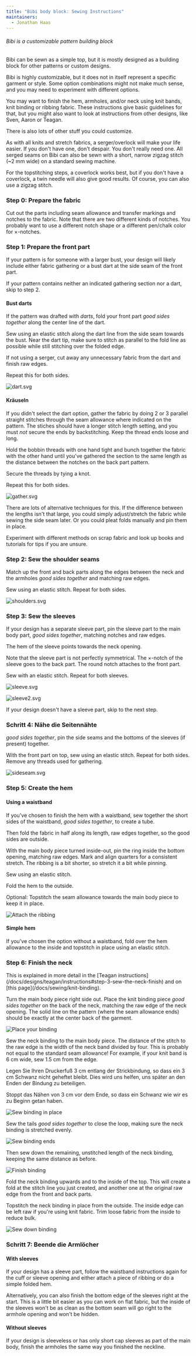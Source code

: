 ```yaml
---
title: "Bibi body block: Sewing Instructions"
maintainers:
  - Jonathan Haas
---
```


<Note>

###### Bibi is a customizable pattern building block

Bibi can be sewn as a simple top, but it is mostly designed as a building block for other patterns or custom designs.

Bibi is highly customizable, but it does not in itself represent a specific garment or style.
Some option combinations might not make much sense, and you may need to experiment with different options.

You may want to finish the hem, armholes, and/or neck using knit bands, knit binding or ribbing fabric.
These instructions give basic guidelines for that,
but you might also want to look at instructions from other designs, like Sven, Aaron or Teagan.

There is also lots of other stuff you could customize.

</Note>

<Note>

As with all knits and stretch fabrics, a serger/overlock will make your life easier.
If you don't have one, don't despair. You don't really need one.
All serged seams on Bibi can also be sewn with a short, narrow zigzag stitch (~2 mm wide) on a standard sewing machine.

For the topstitching steps, a coverlock works best, but if you don't have a coverlock, a twin needle will also give good results.
Of course, you can also use a zigzag stitch.

</Note>

### Step 0: Prepare the fabric

Cut out the parts including seam allowance and transfer markings and notches to the fabric.
Note that there are two different kinds of notches. You probably want to use a different notch shape or a different pen/chalk color for ×-notches.

### Step 1: Prepare the front part

If your pattern is for someone with a larger bust, your design will likely include
either fabric gathering or a bust dart at the side seam of the front part.

If your pattern contains neither an indicated gathering section nor a dart, skip to step 2.

#### Bust darts

If the pattern was drafted with _darts_, fold your front part _good sides together_ along the center line of the dart.

Sew using an elastic stitch along the dart line from the side seam towards the bust.
Near the dart tip, make sure to stitch as parallel to the fold line as possible while still stitching over the folded edge.

If not using a serger, cut away any unnecessary fabric from the dart and finish raw edges.

Repeat this for both sides.

![dart.svg](dart.svg)

#### Kräuseln

If you didn't select the dart option, gather the fabric by doing 2 or 3 parallel straight stitches through the seam allowance where indicated on the pattern.
The stiches should have a longer stitch length setting, and you must _not_ secure the ends by backstitching.
Keep the thread ends loose and long.

Hold the bobbin threads with one hand tight and bunch together the fabric with the other hand until
you've gathered the section to the same length as the distance between the notches on the back part pattern.

Secure the threads by tying a knot.

Repeat this for both sides.

![gather.svg](gather.svg)

<Note>

There are lots of alternative techniques for this. If the difference between the lengths isn't that large,
you could simply adjust/stretch the fabric while sewing the side seam later. Or you could pleat folds manually and pin them in place.

Experiment with different methods on scrap fabric and look up books and tutorials for tips if you are unsure.

</Note>

### Step 2: Sew the shoulder seams

Match up the front and back parts along the edges between the neck and the armholes _good sides together_ and matching raw edges.

Sew using an elastic stitch. Repeat for both sides.

![shoulders.svg](shoulders.svg)

### Step 3: Sew the sleeves

If your design has a separate sleeve part, pin the sleeve part to the main body part, _good sides together_, matching notches and raw edges.

The hem of the sleeve points towards the neck opening.

Note that the sleeve part is not perfectly symmetrical. The ×-notch of the sleeve goes to the back part.
The round notch attaches to the front part.

Sew with an elastic stitch. Repeat for both sleeves.

![sleeve.svg](sleeve.svg)

![sleeve2.svg](sleeve2.svg)

If your design doesn't have a sleeve part, skip to the next step.

### Schritt 4: Nähe die Seitennähte

_good sides together_, pin the side seams and the bottoms of the sleeves (if present) together.

With the front part on top, sew using an elastic stitch. Repeat for both sides. Remove any threads used for gathering.

![sideseam.svg](sideseam.svg)

### Step 5: Create the hem

#### Using a waistband

If you've chosen to finish the hem with a waistband,
sew together the short sides of the waistband, _good sides together_,
to create a tube.

Then fold the fabric in half along its length, raw edges together, so the good sides are outside.

With the main body piece turned inside-out, pin the ring inside the bottom opening, matching raw edges.
Mark and align quarters for a consistent stretch.
The ribbing is a bit shorter, so stretch it a bit while pinning.

Sew using an elastic stitch.

Fold the hem to the outside.

Optional: Topstitch the seam allowance towards the main body piece to keep it in place.

![Attach the ribbing](ribbing.svg)

#### Simple hem

If you've chosen the option without a waistband,
fold over the hem allowance to the inside and topstitch in place using an elastic stitch.

### Step 6: Finish the neck

<Note>
This is explained in more detail in the [Teagan instructions](/docs/designs/teagan/instructions#step-3-sew-the-neck-finish) and on [this page](/docs/sewing/knit-binding).
</Note>

Turn the main body piece right side out.
Place the knit binding piece _good sides together_ on the back of the neck,
matching the raw edge of the neck opening.
The solid line on the pattern (where the seam allowance ends) should be exactly at the center back of the garment.

![Place your binding](knitbinding_a.svg)

Sew the neck binding to the main body piece.
The distance of the stitch to the raw edge is the width of the neck band
divided by four.
This is probably not equal to the standard seam allowance!
For example, if your knit band is 6 cm wide, sew 1.5 cm from the edge.

Legen Sie Ihren Druckerfuß 3 cm entlang der Strickbindung, so dass ein 3 cm Schwanz nicht geheftet bleibt.
Dies wird uns helfen, uns später an den Enden der Bindung zu beteiligen.

Stoppt das Nähen von 3 cm vor dem Ende, so dass ein Schwanz wie wir es zu Beginn getan haben.

![Sew binding in place](knitbinding_b.svg)

Sew the tails _good sides together_ to close the loop, making sure the neck binding is stretched evenly.

![Sew binding ends](knitbinding_c.svg)

Then sew down the remaining, unstitched length of the neck binding, keeping the same distance as before.

![Finish binding](knitbinding_d.svg)

Fold the neck binding upwards and to the inside of the top.
This will create a fold at the stitch line you just created,
and another one at the original raw edge from the front and back parts.

Topstitch the neck binding in place from the outside.
The inside edge can be left raw if you're using knit fabric.
Trim loose fabric from the inside to reduce bulk.

![Sew down binding](knitbinding_e.svg)

### Schritt 7: Beende die Armlöcher

#### With sleeves

If your design has a sleeve part,
follow the waistband instructions again for the cuff or sleeve opening
and either attach a piece of ribbing or do a simple folded hem.

<Note>

Alternatively, you can also finish the bottom edge of the sleeves right at the start.
This is a little bit easier as you can work on flat fabric, but the inside of the sleeves won't be as clean
as the bottom seam will go right to the armhole opening and won't be hidden.

</Note>

#### Without sleeves

If your design is sleeveless or has only short cap sleeves as part of the main body,
finish the armholes the same way you finished the neckline.
